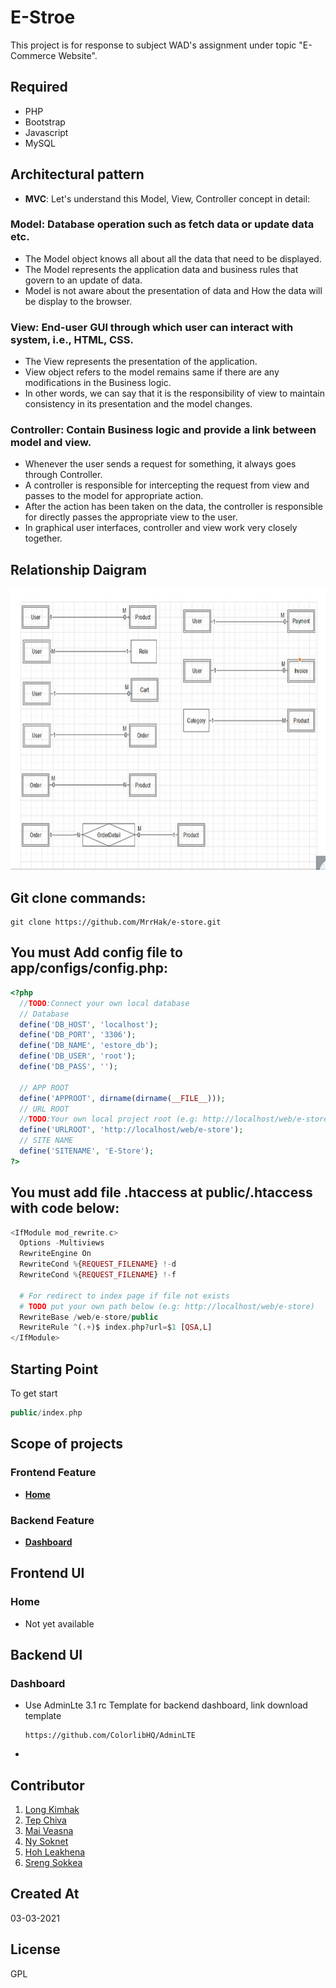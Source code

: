 # E-Stroe

This project is for response to subject WAD's assignment under topic "E-Commerce Website".

## Required
- PHP
- Bootstrap
- Javascript
- MySQL

## Architectural pattern
- **MVC**: Let's understand this Model, View, Controller concept in detail:

### Model: Database operation such as fetch data or update data etc.
- The Model object knows all about all the data that need to be displayed.
- The Model represents the application data and business rules that govern to an update of data.
- Model is not aware about the presentation of data and How the data will be display to the browser.
### View: End-user GUI through which user can interact with system, i.e., HTML, CSS.
- The View represents the presentation of the application.
- View object refers to the model remains same if there are any modifications in the Business logic.
- In other words, we can say that it is the responsibility of view to maintain consistency in its presentation and the model changes.
### Controller: Contain Business logic and provide a link between model and view.
- Whenever the user sends a request for something, it always goes through Controller.
- A controller is responsible for intercepting the request from view and passes to the model for appropriate action.
- After the action has been taken on the data, the controller is responsible for directly passes the appropriate view to the user.
- In graphical user interfaces, controller and view work very closely together.

## Relationship Daigram
<img height="450px" src="public/screenshots/relationship-daigram.jpg">

## Git clone commands:
```
git clone https://github.com/MrrHak/e-store.git
```

## You must Add config file to app/configs/config.php:
```php
<?php
  //TODO:Connect your own local database
  // Database
  define('DB_HOST', 'localhost');
  define('DB_PORT', '3306');
  define('DB_NAME', 'estore_db');
  define('DB_USER', 'root');
  define('DB_PASS', '');

  // APP ROOT
  define('APPROOT', dirname(dirname(__FILE__)));
  // URL ROOT
  //TODO:Your own local project root (e.g: http://localhost/web/e-store)
  define('URLROOT', 'http://localhost/web/e-store');
  // SITE NAME
  define('SITENAME', 'E-Store');
?>
```

## You must add file .htaccess at public/.htaccess with code below:
```php
<IfModule mod_rewrite.c>
  Options -Multiviews
  RewriteEngine On
  RewriteCond %{REQUEST_FILENAME} !-d
  RewriteCond %{REQUEST_FILENAME} !-f

  # For redirect to index page if file not exists
  # TODO put your own path below (e.g: http://localhost/web/e-store)
  RewriteBase /web/e-store/public
  RewriteRule ^(.+)$ index.php?url=$1 [QSA,L]
</IfModule>
```

## Starting Point

To get start

```php
public/index.php
```

## Scope of projects

### Frontend Feature
- **[Home](#home)**
### Backend Feature
- **[Dashboard](#dashboard)**

## Frontend UI
### Home
- Not yet available

## Backend UI
### Dashboard
- Use AdminLte 3.1 rc Template for backend dashboard, link download template 
  ```
  https://github.com/ColorlibHQ/AdminLTE
  ```
- 
 


## Contributor
1. [Long Kimhak](http://www.mrrhak.com)
2. [Tep Chiva](/#)
3. [Mai Veasna](/#)
4. [Ny Soknet](/#)
5. [Hoh Leakhena](/#)
6. [Sreng Sokkea](/#)

## Created At
03-03-2021

## License
GPL
